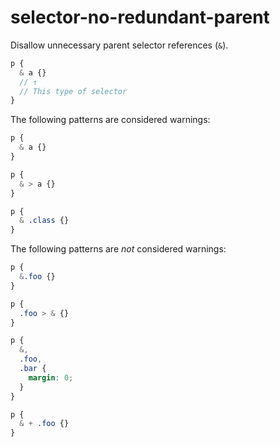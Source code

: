 # selector-no-redundant-parent

Disallow unnecessary parent selector references (`&`).

```scss
p {
  & a {}
  // ↑
  // This type of selector
}
```

The following patterns are considered warnings:

```scss
p {
  & a {}
}
```

```scss
p {
  & > a {}
}
```

```scss
p {
  & .class {}
}
```

The following patterns are *not* considered warnings:

```scss
p {
  &.foo {}
}
```

```scss
p {
  .foo > & {}
}
```

```scss
p {
  &,
  .foo,
  .bar {
    margin: 0;
  }
}
```

```scss
p {
  & + .foo {}
}
```
